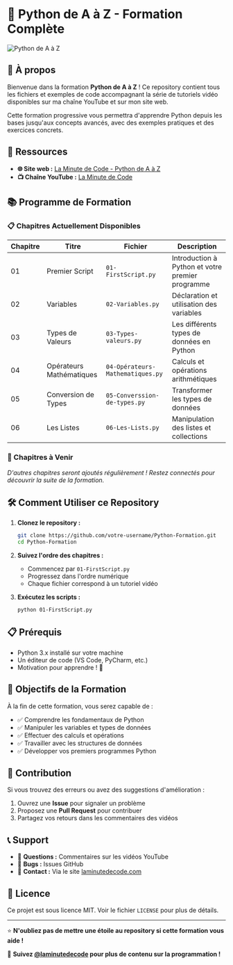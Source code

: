 # 🐍 Python de A à Z - Formation Complète

![Python de A à Z](https://www.laminutedecode.com/_next/image?url=https%3A%2F%2Fcdn.sanity.io%2Fimages%2Fhtniyx9j%2Fproduction%2F57c5c05411e1452f5f747946e10842afb349a39f-1920x1080.webp&w=1920&q=75)

## 📖 À propos

Bienvenue dans la formation **Python de A à Z** ! Ce repository contient tous les fichiers et exemples de code accompagnant la série de tutoriels vidéo disponibles sur ma chaîne YouTube et sur mon site web.

Cette formation progressive vous permettra d'apprendre Python depuis les bases jusqu'aux concepts avancés, avec des exemples pratiques et des exercices concrets.

## 🎥 Ressources

- **🌐 Site web :** [La Minute de Code - Python de A à Z](https://www.laminutedecode.com/tutoriels/python-de-a-a-z)
- **📺 Chaîne YouTube :** [La Minute de Code](https://www.youtube.com/@laminutedecode)

## 📚 Programme de Formation

### 📋 Chapitres Actuellement Disponibles

| Chapitre | Titre | Fichier | Description |
|----------|-------|---------|-------------|
| 01 | Premier Script | `01-FirstScript.py` | Introduction à Python et votre premier programme |
| 02 | Variables | `02-Variables.py` | Déclaration et utilisation des variables |
| 03 | Types de Valeurs | `03-Types-valeurs.py` | Les différents types de données en Python |
| 04 | Opérateurs Mathématiques | `04-Opérateurs-Mathematiques.py` | Calculs et opérations arithmétiques |
| 05 | Conversion de Types | `05-Converssion-de-types.py` | Transformer les types de données |
| 06 | Les Listes | `06-Les-Lists.py` | Manipulation des listes et collections |

### 🚀 Chapitres à Venir

*D'autres chapitres seront ajoutés régulièrement ! Restez connectés pour découvrir la suite de la formation.*

## 🛠️ Comment Utiliser ce Repository

1. **Clonez le repository :**
   ```bash
   git clone https://github.com/votre-username/Python-Formation.git
   cd Python-Formation
   ```

2. **Suivez l'ordre des chapitres :**
   - Commencez par `01-FirstScript.py`
   - Progressez dans l'ordre numérique
   - Chaque fichier correspond à un tutoriel vidéo

3. **Exécutez les scripts :**
   ```bash
   python 01-FirstScript.py
   ```

## 📋 Prérequis

- Python 3.x installé sur votre machine
- Un éditeur de code (VS Code, PyCharm, etc.)
- Motivation pour apprendre ! 🚀

## 🎯 Objectifs de la Formation

À la fin de cette formation, vous serez capable de :

- ✅ Comprendre les fondamentaux de Python
- ✅ Manipuler les variables et types de données
- ✅ Effectuer des calculs et opérations
- ✅ Travailler avec les structures de données
- ✅ Développer vos premiers programmes Python

## 🤝 Contribution

Si vous trouvez des erreurs ou avez des suggestions d'amélioration :

1. Ouvrez une **Issue** pour signaler un problème
2. Proposez une **Pull Request** pour contribuer
3. Partagez vos retours dans les commentaires des vidéos

## 📞 Support

- 💬 **Questions :** Commentaires sur les vidéos YouTube
- 🐛 **Bugs :** Issues GitHub
- 📧 **Contact :** Via le site [laminutedecode.com](https://www.laminutedecode.com)

## 📜 Licence

Ce projet est sous licence MIT. Voir le fichier `LICENSE` pour plus de détails.

---

⭐ **N'oubliez pas de mettre une étoile au repository si cette formation vous aide !**

📢 **Suivez [@laminutedecode](https://www.laminutedecode.com) pour plus de contenu sur la programmation !**